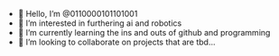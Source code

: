 - 👋 Hello, I’m @0110000101101001
- 👀 I’m interested in furthering ai and robotics
- 🌱 I’m currently learning the ins and outs of github and programming
- 💞️ I’m looking to collaborate on projects that are tbd...


<!---
0110000101101001/0110000101101001 is a ✨ special ✨ repository because its `README.md` (this file) appears on your GitHub profile.
You can click the Preview link to take a look at your changes.
--->
